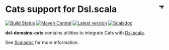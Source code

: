 # Cats support for Dsl.scala <a href="http://thoughtworks.com/"><img align="right" src="https://www.thoughtworks.com/imgs/tw-logo.png" title="ThoughtWorks" height="15"/></a>

[![Build Status](https://travis-ci.org/ThoughtWorksInc/dsl-domains-cats.svg?branch=master)](https://travis-ci.org/ThoughtWorksInc/dsl-domains-cats)
[![Maven Central](https://img.shields.io/maven-central/v/com.thoughtworks.dsl/domains-cats_2.12.svg?label=Maven%20Central)](https://search.maven.org/artifact/com.thoughtworks.dsl/domains-cats_2.12)
[![Latest version](https://index.scala-lang.org/ThoughtWorksInc/dsl-domains-cats/latest.svg)](https://index.scala-lang.org/ThoughtWorksInc/dsl-domains-cats)
[![Scaladoc](https://javadoc.io/badge/com.thoughtworks.dsl/domains-cats_2.12.svg?label=scaladoc)](https://javadoc.io/page/com.thoughtworks.dsl/domains-cats_2.12/latest/com/thoughtworks/dsl/domains/cats$.html)

**dsl-domains-cats** contains utilities to integrate Cats with [Dsl.scala](https://github.com/ThoughtWorksInc/Dsl.scala).

See [Scaladoc](https://javadoc.io/page/com.thoughtworks.dsl/domains-cats_2.12/latest/com/thoughtworks/dsl/domains/cats$.html) for more information.
